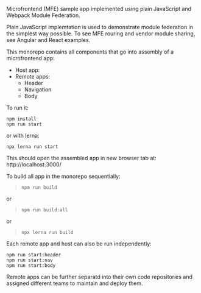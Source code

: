 Microfrontend (MFE) sample app implemented using plain JavaScript and Webpack Module Federation.

Plain JavaScript implemtation is used to demonstrate module federation in the simplest way possible. To see MFE rouring and vendor module sharing, see Angular and React examples.

This monorepo contains all components that go into assembly of a microfrontend app:
  * Host app:
  * Remote apps: 
      * Header
      * Navigation
      * Body

To run it:

    npm install
    npm run start

or with lerna:

    npx lerna run start

This should open the assembled app in new browser tab at:
    http://localhost:3000/

To build all app in the monorepo sequentially:
  > `npm run build`

or

  > `npm run build:all`

or

  > `npx lerna run build`

Each remote app and host can also be run independently:

    npm run start:header
    npm run start:nav
    npm run start:body

Remote apps can be further separatd into their own code repositories and assigned different teams to maintain and deploy them.

